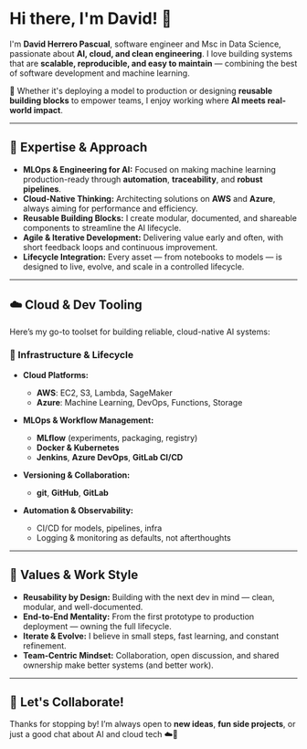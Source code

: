 # Hi there, I'm David! 👋

I'm **David Herrero Pascual**, software engineer and Msc in Data Science, passionate about **AI, cloud, and clean engineering**. I love building systems that are **scalable, reproducible, and easy to maintain** — combining the best of software development and machine learning.

🔁 Whether it's deploying a model to production or designing **reusable building blocks** to empower teams, I enjoy working where **AI meets real-world impact**.

---

## 🧠 Expertise & Approach

- **MLOps & Engineering for AI:** Focused on making machine learning production-ready through **automation**, **traceability**, and **robust pipelines**.
- **Cloud-Native Thinking:** Architecting solutions on **AWS** and **Azure**, always aiming for performance and efficiency.
- **Reusable Building Blocks:** I create modular, documented, and shareable components to streamline the AI lifecycle.
- **Agile & Iterative Development:** Delivering value early and often, with short feedback loops and continuous improvement.
- **Lifecycle Integration:** Every asset — from notebooks to models — is designed to live, evolve, and scale in a controlled lifecycle.

---

## ☁️ Cloud & Dev Tooling

Here’s my go-to toolset for building reliable, cloud-native AI systems:

### 🔧 Infrastructure & Lifecycle

- **Cloud Platforms:**  
  - **AWS**: EC2, S3, Lambda, SageMaker  
  - **Azure**: Machine Learning, DevOps, Functions, Storage  

- **MLOps & Workflow Management:**  
  - **MLflow** (experiments, packaging, registry)  
  - **Docker & Kubernetes**  
  - **Jenkins**, **Azure DevOps**, **GitLab CI/CD**  

- **Versioning & Collaboration:**  
  - **git**, **GitHub**, **GitLab**

- **Automation & Observability:**  
  - CI/CD for models, pipelines, infra  
  - Logging & monitoring as defaults, not afterthoughts

---

## 💼 Values & Work Style

- **Reusability by Design:** Building with the next dev in mind — clean, modular, and well-documented.
- **End-to-End Mentality:** From the first prototype to production deployment — owning the full lifecycle.
- **Iterate & Evolve:** I believe in small steps, fast learning, and constant refinement.
- **Team-Centric Mindset:** Collaboration, open discussion, and shared ownership make better systems (and better work).

---

## 🤝 Let's Collaborate!

Thanks for stopping by! I’m always open to **new ideas**, **fun side projects**, or just a good chat about AI and cloud tech ☁️🤖
